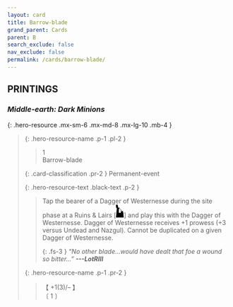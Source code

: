 ```yaml
---
layout: card
title: Barrow-blade
grand_parent: Cards
parent: B
search_exclude: false
nav_exclude: false
permalink: /cards/barrow-blade/
---
```


## PRINTINGS


### _Middle-earth: Dark Minions_

{: .hero-resource .mx-sm-6 .mx-md-8 .mx-lg-10 .mb-4 }
> {: .hero-resource-name .p-1 .pl-2 }
> > <div class="card-mp">1</div>
> > <div class="card-name">Barrow-blade</div>
>
> {: .card-classification .pr-2 }
> Permanent-event
>
> {: .hero-resource-text .black-text .p-2 }
> > Tap the bearer of a Dagger of Westernesse during the site phase at a Ruins & Lairs \[![](/assets/images/ruinlair.svg)] and play this with the Dagger of Westernesse. Dagger of Westernesse receives +1 prowess (+3 versus Undead and Nazgul). Cannot be duplicated on a given Dagger of Westernesse. 
> > 
> > {: .fs-3 } 
> > _“No other blade...would have dealt that foe a wound so bitter...”_ ***---&#65279;LotRIII***  
> 
> {: .hero-resource-name .p-1 .pr-2 }
> > <div class="card-shield">【 +1(3)/&ndash; 】</div>
> > <div class="card-corruption">〔 1 〕</div>
